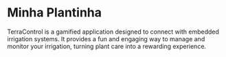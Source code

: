 # Minha Plantinha
TerraControl is a gamified application designed to connect with embedded irrigation systems. It provides a fun and engaging way to manage and monitor your irrigation, turning plant care into a rewarding experience.

